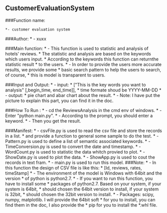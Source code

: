 ## CustomerEvaluationSystem

###Function name:
	
	*- customer evaluation system

###Author:
	* - xuxx

###Main function:
	* - This function is used to statistic and analysis of  hotels' reviews. 
	* The statistic and analysis are based on the keywords which users input. 
	* According to the keywords this function can returnthe statistic result 
	* to the users.
	* - In order to provide the users more accurate results, we provide some
	* basic search pattern to help the users to search, of course, 
	* this is model is transparent to users.

###Input and Output:
	* - input:
	* ["This is the key words you want to analysis" [,begin_time, end_time]], 
	* time formate shoud be YYYY-MM-DD
	* - output:
	* pie chart and abar chart about the result.
	* - Note:
	I have put the picture to explain this part, you can find it in the doc.

###How To Run :
	* - cd the ReviewsAnalysis in the cmd env of windows.
	* - Enter "python main.py".
	* - According to the prompt, you should enter a keyword.
	* - Then you get the result.

###Manifest:
	* - csvFile.py is used to read the csv file and store the records in a list.
	* and provide a function to general some sample to do the test.
	* - Pattern.py is used to define a list of  semantic associated keywords.
	* - TimeConversion.py is used to convert the date and timestamp.
	* - WordCount.py is used to statistic the data whitch provied to plot.
	* - ShowDate.py is used to plot the data.
	* - ShowApp.py is used to cout the records in text fram.
	* - main.py is used to run this model. 
###Note:
	* - In this function the design of CSV file is like this:
	* [Id, reviews, rates, timeStamp]
	* - The environment of the model is Windows with 64bit and the version
	* of python is python2.7. 
	* - If you want to run this function, you have to install some
	* packages of python2.7. Based on your system, if your system is 64bit,
	* should chosen the 64bit version to install, if your system is 32bit,
	* should chosen the 32bit version to install.
	* - Packages: scipy, numpy, matplotlib. I will provide the 64bit soft
	* for you to install, you can find them in the doc, I also provide the
	* pip for you to install the *.whl file.
